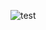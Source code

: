 ![test](https://github.com/JoshuaTwigg/Parallax-Cowboy-Demo-Site/assets/105489684/ed5f2656-3ee0-43ed-9243-604b8ddbc862)


<!-- 100% things only up and down , also zoom into or out of -->
